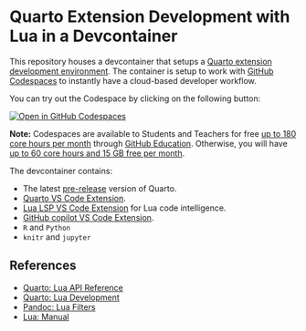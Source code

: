 # Quarto Extension Development with Lua in a Devcontainer

This repository houses a devcontainer that setups a [Quarto extension development environment](https://quarto.org/docs/extensions/lua.html). The container is setup to work with [GitHub Codespaces](https://github.com/features/codespaces) to instantly have a cloud-based developer workflow.

You can try out the Codespace by clicking on the following button:

[![Open in GitHub Codespaces](https://github.com/codespaces/badge.svg)](https://codespaces.new/coatless-devcontainer/quarto-extension-dev?quickstart=1)

**Note:** Codespaces are available to Students and Teachers for free [up to 180 core hours per month](https://docs.github.com/en/education/manage-coursework-with-github-classroom/integrate-github-classroom-with-an-ide/using-github-codespaces-with-github-classroom#about-github-codespaces) through [GitHub Education](https://education.github.com/). Otherwise, you will have [up to 60 core hours and 15 GB free per month](https://github.com/features/codespaces#pricing).

The devcontainer contains:

- The latest [pre-release](https://quarto.org/docs/download/prerelease) version of Quarto.
- [Quarto VS Code Extension](https://marketplace.visualstudio.com/items?itemName=quarto.quarto).
- [Lua LSP VS Code Extension](https://marketplace.visualstudio.com/items?itemName=sumneko.lua) for Lua code intelligence.
- [GitHub copilot VS Code Extension](https://marketplace.visualstudio.com/items?itemName=GitHub.copilot).
- `R` and `Python`
- `knitr` and `jupyter`

## References

- [Quarto: Lua API Reference](https://quarto.org/docs/extensions/lua-api.html)
- [Quarto: Lua Development](https://quarto.org/docs/extensions/lua.html)
- [Pandoc: Lua Filters](https://pandoc.org/lua-filters.html)
- [Lua: Manual](https://www.lua.org/manual/5.4/)
